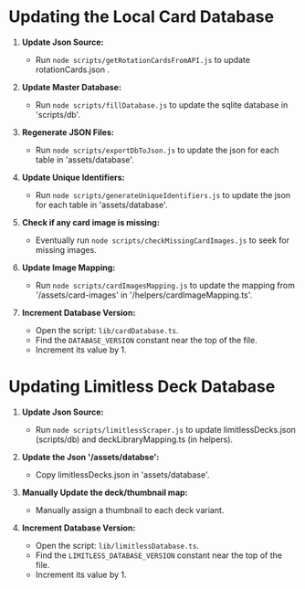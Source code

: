 # Updating the Local Card Database

1.  **Update Json Source:**

    - Run `node scripts/getRotationCardsFromAPI.js` to update rotationCards.json .

2.  **Update Master Database:**

    - Run `node scripts/fillDatabase.js` to update the sqlite database in  
      'scripts/db'.

3.  **Regenerate JSON Files:**

    - Run `node scripts/exportDbToJson.js` to update the json for each table in 'assets/database'.

4.  **Update Unique Identifiers:**

    - Run `node scripts/generateUniqueIdentifiers.js` to update the json for each table in 'assets/database'.

5.  **Check if any card image is missing:**

    - Eventually run `node scripts/checkMissingCardImages.js` to seek for missing images.

6.  **Update Image Mapping:**

    - Run `node scripts/cardImagesMapping.js` to update the mapping from '/assets/card-images' in
      '/helpers/cardImageMapping.ts'.

7.  **Increment Database Version:**

    - Open the script: `lib/cardDatabase.ts`.
    - Find the `DATABASE_VERSION` constant near the top of the file.
    - Increment its value by 1.

# Updating Limitless Deck Database

1.  **Update Json Source:**

    - Run `node scripts/limitlessScraper.js` to update limitlessDecks.json (scripts/db) and deckLibraryMapping.ts (in
      helpers).

2.  **Update the Json '/assets/databse':**

    - Copy limitlessDecks.json in 'assets/database'.

3.  **Manually Update the deck/thumbnail map:**

    - Manually assign a thumbnail to each deck variant.

4.  **Increment Database Version:**

    - Open the script: `lib/limitlessDatabase.ts`.
    - Find the `LIMITLESS_DATABASE_VERSION` constant near the top of the file.
    - Increment its value by 1.
